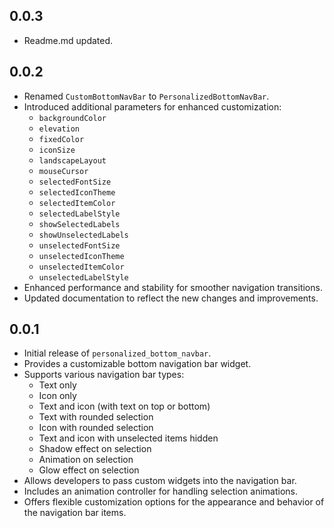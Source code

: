 

## 0.0.3

* Readme.md updated.

## 0.0.2

* Renamed `CustomBottomNavBar` to `PersonalizedBottomNavBar`.
* Introduced additional parameters for enhanced customization:
  * `backgroundColor`
  * `elevation`
  * `fixedColor`
  * `iconSize`
  * `landscapeLayout`
  * `mouseCursor`
  * `selectedFontSize`
  * `selectedIconTheme`
  * `selectedItemColor`
  * `selectedLabelStyle`
  * `showSelectedLabels`
  * `showUnselectedLabels`
  * `unselectedFontSize`
  * `unselectedIconTheme`
  * `unselectedItemColor`
  * `unselectedLabelStyle`
* Enhanced performance and stability for smoother navigation transitions.
* Updated documentation to reflect the new changes and improvements.

## 0.0.1

* Initial release of `personalized_bottom_navbar`.
* Provides a customizable bottom navigation bar widget.
* Supports various navigation bar types:
  * Text only
  * Icon only
  * Text and icon (with text on top or bottom)
  * Text with rounded selection
  * Icon with rounded selection
  * Text and icon with unselected items hidden
  * Shadow effect on selection
  * Animation on selection
  * Glow effect on selection
* Allows developers to pass custom widgets into the navigation bar.
* Includes an animation controller for handling selection animations.
* Offers flexible customization options for the appearance and behavior of the navigation bar items.
